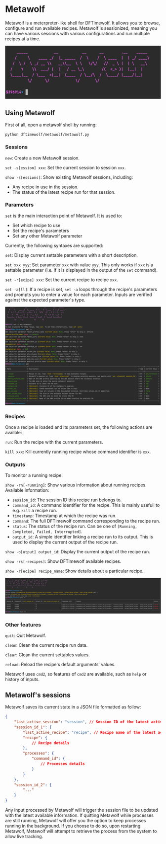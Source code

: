 # Metawolf

Metawolf is a meterpreter-like shell for DFTimewolf. It allows you to browse, configure and run available recipes. Metawolf is sessionized, meaning you can have various sessions with various configurations and run multiple recipes at a time.

![metawolf_welcome](./_static/metawolf_welcome.png)

## Using Metawolf

First of all, open a metawolf shell by running:

```
python dftimewolf/metawolf/metawolf.py
```

### Sessions

`new`: Create a new Metawolf session.

`set -s[ession] xxx`: Set the current session to session `xxx`.

`show -s[essions]`: Show existing Metawolf sessions, including:
  - Any recipe in use in the session.
  - The status of the latest recipe run for that session.

### Parameters

`set` is the main interaction point of Metawolf. It is used to:
- Set which recipe to use
- Set the recipe's parameters
- Set any other Metawolf parameter

Currently, the following syntaxes are supported:

`set`: Display current settable parameters with a short description.

`set xxx yyy`: Set parameter `xxx` with value `yyy`. This only works if `xxx` is a settable parameter (i.e. if it is displayed in the output of the `set` command).

`set -r[ecipe] xxx`: Set the current recipe to recipe `xxx`.

`set -a[ll]`: If a recipe is set, `set -a` loops through the recipe's parameters and prompts you to enter a value for each parameter. Inputs are verified against the expected parameter's type.

![metawolf_setall](./_static/metawolf_setall.png)

### Recipes

Once a recipe is loaded and its parameters set, the following actions are availble:

`run`: Run the recipe with the current parameters.

`kill xxx`: Kill currently running recipe whose command identifier is `xxx`.

### Outputs

To monitor a running recipe:

`show -rn[-running]`: Show various information about running recipes. Available information:
  - `session_id`: The session ID this recipe run belongs to.
  - `command_id`: A command identifier for the recipe. This is mainly usefull to e.g. `kill` a recipe run.
  - `timestamp`: Timestamp at which the recipe was run.
  - `command`: The full DFTimewolf command corresponding to the recipe run.
  - `status`: The status of the recipe run. Can be one of `[Running, Completed, Failed, Interrupted]`.
  - `output_id`: A simple identifier linking a recipe run to its output. This is used to display the current output of the recipe run.

`show -o[utput] output_id`: Display the current output of the recipe run.

`show -rs[-recipes]`: Show DFTimewolf available recipes.

`show -r[ecipe] recipe_name`: Show details about a particular recipe.

![metawolf_run](./_static/metawolf_run.png)

### Other features

`quit`: Quit Metawolf.

`clean`: Clean the current recipe run data.

`clear`: Clean the current settables values.

`reload`: Reload the recipe's default arguments' values.

Metawolf uses `cmd2`, so features of `cmd2` are available, such as `help` or history of inputs.

## Metawolf's sessions

Metawolf saves its current state in a JSON file formatted as follow:

```json
{
	"last_active_session": "session", // Session ID of the latest active session
	"session_id_1": {
		"last_active_recipe": "recipe", // Recipe name of the latest active recipe
		"recipe": {
			// Recipe details
		},
		"processes": {
			"command_id": {
				// Processes details
			}
		}
	},
	"session_id_2": {
		"..."
	}
}
```

Any input processed by Metawolf will trigger the session file to be updated with the latest available information. If quitting Metawolf while processes are still running, Metawolf will offer you the option to keep processes running in the background. If you choose to do so, upon restarting Metawolf, Metawolf will attempt to retrieve the process from the system to allow live tracking.

